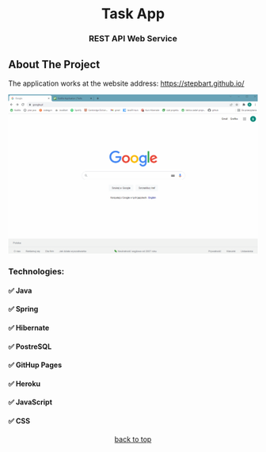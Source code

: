 <h1 align="center">Task App</h1>
<h3 align="center">REST API Web Service</h3>

<!-- ABOUT THE PROJECT -->
## About The Project

The application works at the website address: https://stepbart.github.io/

<div align="center">
    <img src="https://github.com/stepbart/Tasks/blob/master/TaskApp.gif">
</div>

<h3 align="left">Technologies:</h3>
<h4 align="left">✅ Java</h4>
<h4 align="left">✅ Spring</h4>
<h4 align="left">✅ Hibernate</h4>
<h4 align="left">✅ PostreSQL</h4>
<h4 align="left">✅ GitHup Pages</h4>
<h4 align="left">✅ Heroku</h4>
<h4 align="left">✅ JavaScript</h4>
<h4 align="left">✅ CSS</h4>

<p align="center"><a href="#top">back to top</a></p>
